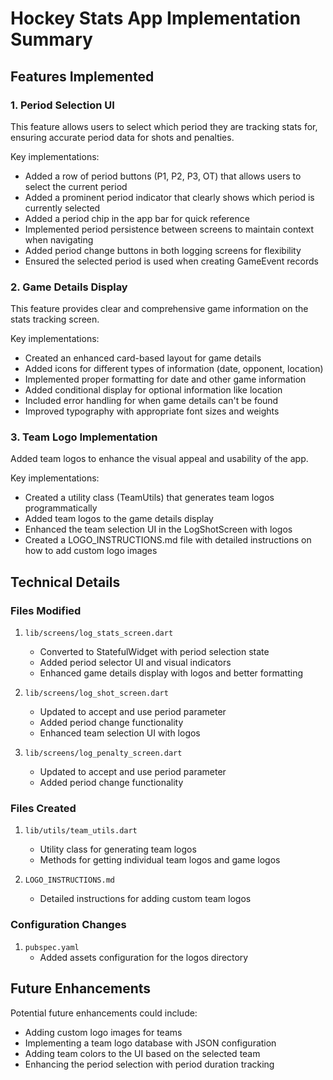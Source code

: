 # Hockey Stats App Implementation Summary

## Features Implemented

### 1. Period Selection UI

This feature allows users to select which period they are tracking stats for, ensuring accurate period data for shots and penalties.

Key implementations:
- Added a row of period buttons (P1, P2, P3, OT) that allows users to select the current period
- Added a prominent period indicator that clearly shows which period is currently selected
- Added a period chip in the app bar for quick reference
- Implemented period persistence between screens to maintain context when navigating
- Added period change buttons in both logging screens for flexibility
- Ensured the selected period is used when creating GameEvent records

### 2. Game Details Display

This feature provides clear and comprehensive game information on the stats tracking screen.

Key implementations:
- Created an enhanced card-based layout for game details
- Added icons for different types of information (date, opponent, location)
- Implemented proper formatting for date and other game information
- Added conditional display for optional information like location
- Included error handling for when game details can't be found
- Improved typography with appropriate font sizes and weights

### 3. Team Logo Implementation

Added team logos to enhance the visual appeal and usability of the app.

Key implementations:
- Created a utility class (TeamUtils) that generates team logos programmatically
- Added team logos to the game details display
- Enhanced the team selection UI in the LogShotScreen with logos
- Created a LOGO_INSTRUCTIONS.md file with detailed instructions on how to add custom logo images

## Technical Details

### Files Modified

1. `lib/screens/log_stats_screen.dart`
   - Converted to StatefulWidget with period selection state
   - Added period selector UI and visual indicators
   - Enhanced game details display with logos and better formatting

2. `lib/screens/log_shot_screen.dart`
   - Updated to accept and use period parameter
   - Added period change functionality
   - Enhanced team selection UI with logos

3. `lib/screens/log_penalty_screen.dart`
   - Updated to accept and use period parameter
   - Added period change functionality

### Files Created

1. `lib/utils/team_utils.dart`
   - Utility class for generating team logos
   - Methods for getting individual team logos and game logos

2. `LOGO_INSTRUCTIONS.md`
   - Detailed instructions for adding custom team logos

### Configuration Changes

1. `pubspec.yaml`
   - Added assets configuration for the logos directory

## Future Enhancements

Potential future enhancements could include:
- Adding custom logo images for teams
- Implementing a team logo database with JSON configuration
- Adding team colors to the UI based on the selected team
- Enhancing the period selection with period duration tracking
